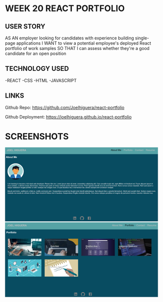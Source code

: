 # WEEK 20 REACT PORTFOLIO

## USER STORY
AS AN employer looking for candidates with experience building single-page applications
I WANT to view a potential employee's deployed React portfolio of work samples
SO THAT I can assess whether they're a good candidate for an open position

## TECHNOLOGY USED
-REACT
-CSS
-HTML
-JAVASCRIPT

## LINKS
Github Repo: https://github.com/Joelhiguera/react-portfolio

Github Deployment: https://joelhiguera.github.io/react-portfolio


# SCREENSHOTS 
![Alt text](screenShot1.PNG)
![Alt text](screenShot2.PNG)
